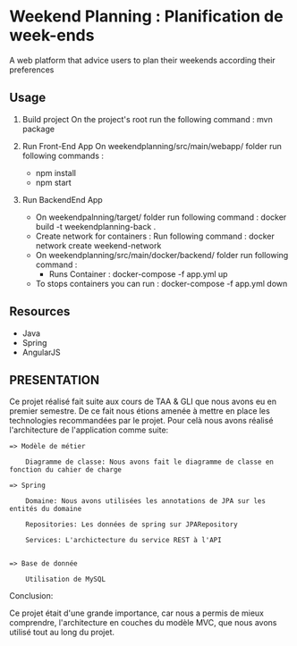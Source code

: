 # Weekend Planning : Planification de week-ends

A web platform that advice users to plan their weekends according their preferences


## Usage
1. Build project
	On the project's root run the following command : mvn package
  
2. Run Front-End App 
	On weekendplanning/src/main/webapp/ folder run following commands : 
	- npm install
	- npm start

3. Run BackendEnd App
        
	- On weekendpalnning/target/ folder run following command : docker build -t weekendplanning-back .
	- Create network for containers : 
		Run following command : docker network create weekend-network
	- On weekendplanning/src/main/docker/backend/ folder run following command :
		- Runs Container : docker-compose -f app.yml up
 	- To stops containers  you can run : docker-compose -f app.yml down
## Resources

- Java 
- Spring
- AngularJS

## PRESENTATION

Ce projet réalisé fait suite aux cours de TAA & GLI que nous avons eu en premier semestre. De ce fait nous étions amenée à mettre en place 
les technologies recommandées par le projet. Pour celà nous avons réalisé l'architecture de l'application comme suite:

	=> Modèle de métier 
	
		Diagramme de classe: Nous avons fait le diagramme de classe en fonction du cahier de charge
		
	=> Spring 

		Domaine: Nous avons utilisées les annotations de JPA sur les entités du domaine

		Repositories: Les données de spring sur JPARepository

		Services: L'archictecture du service REST à l'API
		
	
	=> Base de donnée
		
		Utilisation de MySQL
		
		
Conclusion:

Ce projet était d'une grande importance, car nous a permis de mieux comprendre, l'architecture en couches du modèle MVC, 
que nous avons utilisé tout au long du projet. 

